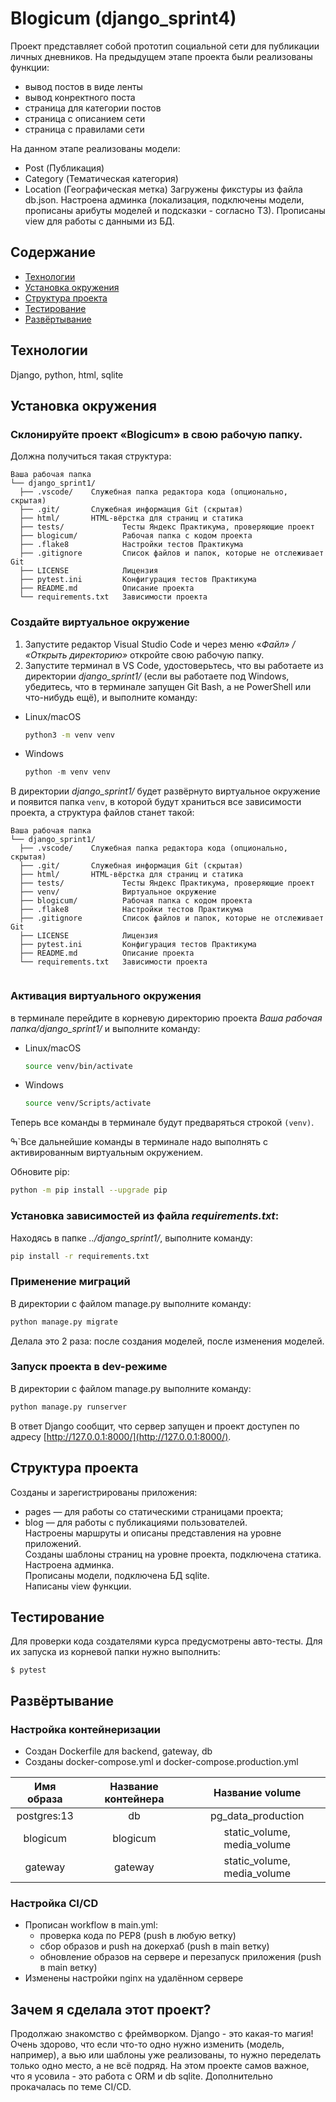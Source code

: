 # Blogicum (django_sprint4)
Проект представляет собой прототип социальной сети для публикации личных дневников. На предыдущем этапе проекта были реализованы функции:
- вывод постов в виде ленты
- вывод конректного поста 
- страница для категории постов
- страница с описанием сети
- страница с правилами сети

На данном этапе реализованы модели:
- Post (Публикация)
- Category (Тематическая категория)
- Location (Географическая метка)
Загружены фикстуры из файла db.json.
Настроена админка (локализация, подключены модели, прописаны арибуты моделей и подсказки - согласно ТЗ).
Прописаны view для работы с данными из БД.

## Содержание
- [Технологии](#технологии)
- [Установка окружения](#установка-окружения)
- [Структура проекта](#структура-проекта)
- [Тестирование](#тестирование)
- [Развёртывание](#развёртывание)

## Технологии
Django, python, html, sqlite

## Установка окружения 
### Склонируйте проект «Blogicum» в свою рабочую папку.

Должна получиться такая структура:

```
Ваша рабочая папка
└── django_sprint1/
  ├── .vscode/    Служебная папка редактора кода (опционально, скрытая)
  ├── .git/       Служебная информация Git (скрытая)
  ├── html/       HTML-вёрстка для страниц и статика
  ├── tests/             Тесты Яндекс Практикума, проверяющие проект
  ├── blogicum/          Рабочая папка с кодом проекта
  ├── .flake8            Настройки тестов Практикума     
  ├── .gitignore         Список файлов и папок, которые не отслеживает Git 
  ├── LICENSE            Лицензия   
  ├── pytest.ini         Конфигурация тестов Практикума
  ├── README.md          Описание проекта 
  └── requirements.txt   Зависимости проекта
```

### Создайте виртуальное окружение

1. Запустите редактор Visual Studio Code и через меню «*Файл» / «Открыть директорию»* откройте свою рабочую папку. 
2. Запустите терминал в VS Code, удостоверьтесь, что вы работаете из директории *django_sprint1/* (если вы работаете под Windows, убедитесь, что в терминале запущен Git Bash, а не PowerShell или что-нибудь ещё), и выполните команду:
- Linux/macOS
    
    ```bash
    python3 -m venv venv
    ```
    
- Windows
    
    ```python
    python -m venv venv
    ```
   
В директории *django_sprint1/* будет развёрнуто виртуальное окружение и появится папка `venv`, в которой будут храниться все зависимости проекта, а структура файлов станет такой:

```
Ваша рабочая папка
└── django_sprint1/
  ├── .vscode/    Служебная папка редактора кода (опционально, скрытая)
  ├── .git/       Служебная информация Git (скрытая)
  ├── html/       HTML-вёрстка для страниц и статика
  ├── tests/             Тесты Яндекс Практикума, проверяющие проект
  ├── venv/              Виртуальное окружение
  ├── blogicum/          Рабочая папка с кодом проекта
  ├── .flake8            Настройки тестов Практикума     
  ├── .gitignore         Список файлов и папок, которые не отслеживает Git 
  ├── LICENSE            Лицензия   
  ├── pytest.ini         Конфигурация тестов Практикума
  ├── README.md          Описание проекта 
  └── requirements.txt   Зависимости проекта


```

### Активация виртуального окружения
в терминале перейдите в корневую директорию проекта *Ваша рабочая папка/django_sprint1/* и выполните команду:
- Linux/macOS
    
    ```bash
    source venv/bin/activate
    ```
    
- Windows
    
    ```bash
    source venv/Scripts/activate
    ```
    

Теперь все команды в терминале будут предваряться строкой `(venv)`.

ߒ`Все дальнейшие команды в терминале надо выполнять с активированным виртуальным окружением.

Обновите pip:

```bash
python -m pip install --upgrade pip
```

### Установка зависимостей из файла *requirements.txt*:
Находясь в папке *../django_sprint1/*, выполните команду:

```bash
pip install -r requirements.txt
```

### Применение миграций

    
В директории с файлом manage.py выполните команду: 

```bash
python manage.py migrate
```
Делала это 2 раза: после создания моделей, после изменения моделей.

### Запуск проекта в dev-режиме

    
В директории с файлом manage.py выполните команду: 

```bash
python manage.py runserver
```

В ответ Django сообщит, что сервер запущен и проект доступен по адресу [http://127.0.0.1:8000/](http://127.0.0.1:8000/). 

## Структура проекта
Созданы и зарегистрированы приложения:
- pages — для работы со статическими страницами проекта;
- blog — для работы с публикациями пользователей.
<br>Настроены маршруты и описаны представления на уровне приложений.
<br>Созданы шаблоны страниц на уровне проекта, подключена статика.
<br>Настроена админка.
<br>Прописаны модели, подключена БД sqlite.
<br>Написаны view функции.

## Тестирование
Для проверки кода создателями курса предусмотрены авто-тесты. Для их запуска из корневой папки нужно выполнить:
```
$ pytest
```

## Развёртывание

### Настройка контейнеризации
- Создан Dockerfile для backend, gateway, db 
- Созданы  docker-compose.yml и docker-compose.production.yml

|Имя образа	|Название контейнера|Название volume|
|:-------------:|:-------------:|:-------------:|
|postgres:13|db|pg_data_production|
|blogicum|blogicum|static_volume, media_volume| 
|gateway|gateway|static_volume, media_volume| 

### Настройка CI/CD
- Прописан workflow в main.yml:
    - проверка кода по PEP8 (push в любую ветку)
    - сбор образов и push на докерхаб (push в main ветку)
    - обновление образов на сервере и перезапуск приложения (push в main ветку)
- Изменены настройки nginx на удалённом сервере

## Зачем я сделала этот проект?
Продолжаю знакомство с фреймворком. Django - это какая-то магия! Очень здорово, что если что-то одно нужно изменить (модель, например), а вью или шаблоны уже реализованы, то нужно переделать только одно место, а не всё подряд. На этом проекте самов важное, что я усовила - это работа с ORM и db sqlite. 
Дополнительно прокачалась по теме CI/CD.


